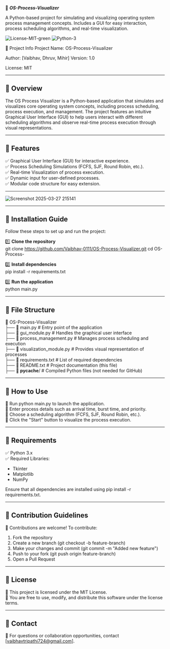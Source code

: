 🧠 ***OS-Process-Visualizer***

A Python-based project for simulating and visualizing operating system process management concepts. Includes a GUI for easy interaction, process scheduling algorithms, and real-time visualization. 

![License-MIT-green](https://github.com/user-attachments/assets/2e49169d-5413-4d0d-89b1-e37e5ff02bfc)
![Python-3](https://github.com/user-attachments/assets/efd3e111-eb4d-4c40-a127-9c7cbf206072)




📘 Project Info
Project Name: OS-Process-Visualizer  

Author: [Vaibhav, Dhruv, Mihir]
Version: 1.0  

License: MIT  

------------------------------------------------------
📌 Overview
---------------------------------------------------
The OS Process Visualizer is a Python-based application that simulates and visualizes core operating system concepts, 
including process scheduling, process execution, and management. The project features an intuitive Graphical User Interface (GUI) 
to help users interact with different scheduling algorithms and observe real-time process execution through visual representations.

---------------------------------------------------
📌 Features
---------------------------------------------------
✅ Graphical User Interface (GUI) for interactive experience.  
✅ Process Scheduling Simulations (FCFS, SJF, Round Robin, etc.).  
✅ Real-time Visualization of process execution.  
✅ Dynamic input for user-defined processes.  
✅ Modular code structure for easy extension.  

--------------------------------------------------

![Screenshot 2025-03-27 215141](https://github.com/user-attachments/assets/7e94576f-a8e7-40c4-8e98-6f43bc119792)


---------------------------------------------------
📌 Installation Guide
---------------------------------------------------
Follow these steps to set up and run the project:

1️⃣ **Clone the repository**  
git clone https://github.com/Vaibhav-0111/OS-Process-Visualizer.git cd OS-Process-


2️⃣ **Install dependencies**  
pip install -r requirements.txt


3️⃣ **Run the application**  
python main.py


---------------------------------------------------
📌 File Structure
---------------------------------------------------
📂 OS-Process-Visualizer  
├── 📄 main.py                 # Entry point of the application  
├── 📄 gui_module.py           # Handles the graphical user interface  
├── 📄 process_management.py   # Manages process scheduling and execution  
├── 📄 visualization_module.py # Provides visual representation of processes  
├── 📄 requirements.txt        # List of required dependencies  
├── 📄 README.txt              # Project documentation (this file)  
├── 📂 __pycache__/            # Compiled Python files (not needed for GitHub)  

---------------------------------------------------
📌 How to Use
---------------------------------------------------
🔹 Run python main.py to launch the application.  
🔹 Enter process details such as arrival time, burst time, and priority.  
🔹 Choose a scheduling algorithm (FCFS, SJF, Round Robin, etc.).  
🔹 Click the "Start" button to visualize the process execution.  

---------------------------------------------------
📌 Requirements
---------------------------------------------------
✅ Python 3.x  
✅ Required Libraries:  
- Tkinter  
- Matplotlib  
- NumPy  

Ensure that all dependencies are installed using pip install -r requirements.txt.

---------------------------------------------------
📌 Contribution Guidelines
---------------------------------------------------
🚀 Contributions are welcome! To contribute:  
1. Fork the repository  
2. Create a new branch (git checkout -b feature-branch)  
3. Make your changes and commit (git commit -m "Added new feature")  
4. Push to your fork (git push origin feature-branch)  
5. Open a Pull Request  

---------------------------------------------------
📌 License
---------------------------------------------------
🔹 This project is licensed under the MIT License.  
🔹 You are free to use, modify, and distribute this software under the license terms.  

---------------------------------------------------
📌 Contact
---------------------------------------------------
📧 For questions or collaboration opportunities, contact [vaibhavtripathi724@gmail.com].
